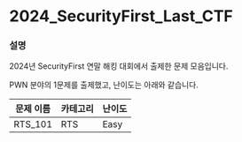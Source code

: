 # 2024_SecurityFirst_Last_CTF

### 설명

2024년 SecurityFirst 연말 해킹 대회에서 출제한 문제 모음입니다.

PWN 분야의 1문제를 출제했고, 난이도는 아래와 같습니다.

| 문제 이름 | 카테고리 | 난이도 |
| --- | --- | --- |
| RTS_101 | RTS | Easy |